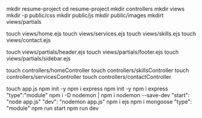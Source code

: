 mkdir resume-project
cd resume-project
mkdir controllers
mkdir views
mkdir -p public/css 
mkdir public/js 
mkdir public/images
mkdirt views/partials

touch views/home.ejs
touch views/services.ejs
touch views/skills.ejs
touch views/contact.ejs

touch views/partials/header.ejs
touch views/partials/footer.ejs
touch views/partials/sidebar.ejs

touch controllers/homeController
touch controllers/skillsController
touch controllers/servicesController
touch controllers/contactController

touch app.js
npm init -y
npm i express
npm init -y
npm i express
"type":"module"
npm i -D nodemon | npm i nodemon --save-dev
"start": "node app.js"
"dev": "nodemon app.js"
npm i ejs
npm i mongoose
"type": "module"
npm run start 
npm run dev



